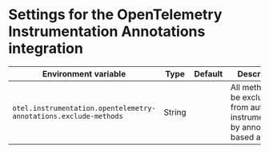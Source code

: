 # Settings for the OpenTelemetry Instrumentation Annotations integration

| Environment variable 	| Type 	| Default 	| Description 	|
|-----------------	|------	|---------	|-------------	|
| `otel.instrumentation.opentelemetry-annotations.exclude-methods` | String |  | All methods to be excluded from auto-instrumentation by annotation-based advices. |